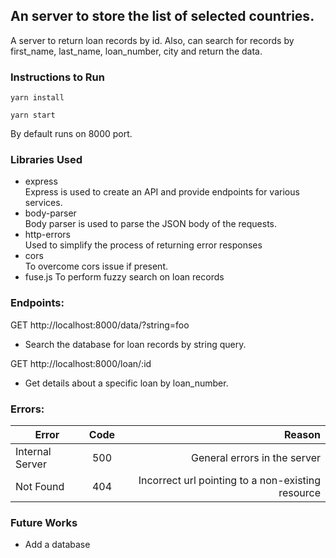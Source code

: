 ## An server to store the list of selected countries.
A server to return loan records by id. Also, can search for 
records by first_name, last_name, loan_number, city and 
return the data.

### Instructions to Run
```
yarn install
```
```
yarn start
```
By default runs on 8000 port.

### Libraries Used
- express  
Express is used to create an API and provide endpoints for various services.  
- body-parser  
Body parser is used to parse the JSON body of the requests.  
- http-errors  
Used to simplify the process of returning error responses  
- cors  
To overcome cors issue if present.  
- fuse.js
To perform fuzzy search on loan records

### Endpoints:

GET http://localhost:8000/data/?string=foo
- Search the database for loan records by string query.

GET http://localhost:8000/loan/:id
- Get details about a specific loan by loan_number. 

### Errors:

| Error        | Code           | Reason  |
| ------------- |:-------------:| -----:|
| Internal Server | 500 | General errors in the server |
| Not Found       | 404    | Incorrect url pointing to a non-existing resource |

### Future Works
- Add a database
